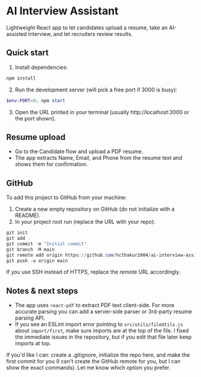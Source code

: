 # AI Interview Assistant

Lightweight React app to let candidates upload a resume, take an AI-assisted interview, and let recruiters review results.

## Quick start

1. Install dependencies:

```powershell
npm install
```

2. Run the development server (will pick a free port if 3000 is busy):

```powershell
$env:PORT=0; npm start
```

3. Open the URL printed in your terminal (usually http://localhost:3000 or the port shown).

## Resume upload

- Go to the Candidate flow and upload a PDF resume.
- The app extracts Name, Email, and Phone from the resume text and shows them for confirmation.

## GitHub

To add this project to GitHub from your machine:

1. Create a new empty repository on GitHub (do not initialize with a README).
2. In your project root run (replace the URL with your repo):

```powershell
git init
git add .
git commit -m "Initial commit"
git branch -M main
git remote add origin https://github.com/hcthakur2004/ai-interview-assistant.git
git push -u origin main
```

If you use SSH instead of HTTPS, replace the remote URL accordingly.

## Notes & next steps

- The app uses `react-pdf` to extract PDF text client-side. For more accurate parsing you can add a server-side parser or 3rd-party resume parsing API.
- If you see an ESLint import error pointing to `src/utils/fileUtils.js` about `import/first`, make sure imports are at the top of the file. I fixed the immediate issues in the repository, but if you edit that file later keep imports at top.

If you'd like I can: create a .gitignore, initialize the repo here, and make the first commit for you (I can't create the GitHub remote for you, but I can show the exact commands). Let me know which option you prefer.
